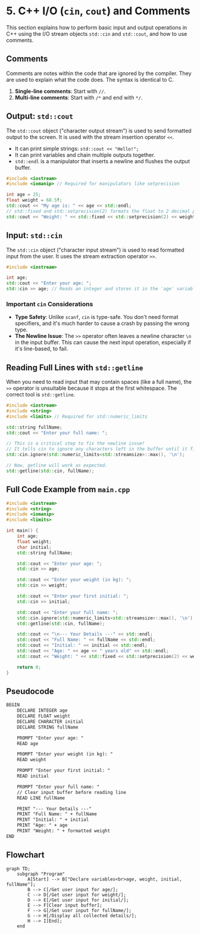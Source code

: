 # 5. C++ I/O (`cin`, `cout`) and Comments

This section explains how to perform basic input and output operations in C++ using the I/O stream objects `std::cin` and `std::cout`, and how to use comments.

## Comments

Comments are notes within the code that are ignored by the compiler. They are used to explain what the code does. The syntax is identical to C.

1. **Single-line comments**: Start with `//`.
2. **Multi-line comments**: Start with `/*` and end with `*/`.

## Output: `std::cout`

The `std::cout` object ("character output stream") is used to send formatted output to the screen. It is used with the stream insertion operator `<<`.

- It can print simple strings: `std::cout << "Hello!";`
- It can print variables and chain multiple outputs together.
- `std::endl` is a manipulator that inserts a newline and flushes the output buffer.

```cpp
#include <iostream>
#include <iomanip> // Required for manipulators like setprecision

int age = 25;
float weight = 68.5f;
std::cout << "My age is: " << age << std::endl;
// std::fixed and std::setprecision(2) formats the float to 2 decimal places
std::cout << "Weight: " << std::fixed << std::setprecision(2) << weight << std::endl;
```

## Input: `std::cin`

The `std::cin` object ("character input stream") is used to read formatted input from the user. It uses the stream extraction operator `>>`.

```cpp
#include <iostream>

int age;
std::cout << "Enter your age: ";
std::cin >> age; // Reads an integer and stores it in the 'age' variable
```

### Important `cin` Considerations

- **Type Safety**: Unlike `scanf`, `cin` is type-safe. You don't need format specifiers, and it's much harder to cause a crash by passing the wrong type.
- **The Newline Issue**: The `>>` operator often leaves a newline character `\n` in the input buffer. This can cause the next input operation, especially if it's line-based, to fail.

## Reading Full Lines with `std::getline`

When you need to read input that may contain spaces (like a full name), the `>>` operator is unsuitable because it stops at the first whitespace. The correct tool is `std::getline`.

```cpp
#include <iostream>
#include <string>
#include <limits> // Required for std::numeric_limits

std::string fullName;
std::cout << "Enter your full name: ";

// This is a critical step to fix the newline issue!
// It tells cin to ignore any characters left in the buffer until it finds a newline.
std::cin.ignore(std::numeric_limits<std::streamsize>::max(), '\n'); 

// Now, getline will work as expected.
std::getline(std::cin, fullName);
```

## Full Code Example from `main.cpp`

```cpp
#include <iostream>
#include <string>
#include <iomanip>
#include <limits>

int main() {
    int age;
    float weight;
    char initial;
    std::string fullName;

    std::cout << "Enter your age: ";
    std::cin >> age;

    std::cout << "Enter your weight (in kg): ";
    std::cin >> weight;

    std::cout << "Enter your first initial: ";
    std::cin >> initial;

    std::cout << "Enter your full name: ";
    std::cin.ignore(std::numeric_limits<std::streamsize>::max(), '\n');
    std::getline(std::cin, fullName);

    std::cout << "\n--- Your Details ---" << std::endl;
    std::cout << "Full Name: " << fullName << std::endl;
    std::cout << "Initial: " << initial << std::endl;
    std::cout << "Age: " << age << " years old" << std::endl;
    std::cout << "Weight: " << std::fixed << std::setprecision(2) << weight << " kg" << std::endl;

    return 0;
}
```

## Pseudocode

```xml
BEGIN
    DECLARE INTEGER age
    DECLARE FLOAT weight
    DECLARE CHARACTER initial
    DECLARE STRING fullName

    PROMPT "Enter your age: "
    READ age

    PROMPT "Enter your weight (in kg): "
    READ weight

    PROMPT "Enter your first initial: "
    READ initial

    PROMPT "Enter your full name: "
    // Clear input buffer before reading line
    READ LINE fullName

    PRINT "--- Your Details ---"
    PRINT "Full Name: " + fullName
    PRINT "Initial: " + initial
    PRINT "Age: " + age
    PRINT "Weight: " + formatted weight
END
```

## Flowchart

```mermaid
graph TD;
    subgraph "Program"
        A[Start] --> B["Declare variables<br>age, weight, initial, fullName"];
        B --> C[/Get user input for age/];
        C --> D[/Get user input for weight/];
        D --> E[/Get user input for initial/];
        E --> F[Clear input buffer];
        F --> G[/Get user input for fullName/];
        G --> H[/Display all collected details/];
        H --> I[End];
    end
```
